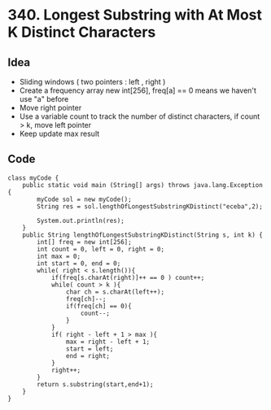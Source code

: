 # 340. Longest Substring with At Most K Distinct Characters

## Idea

- Sliding windows ( two pointers :  left , right )
- Create a frequency array new int[256], freq[a] == 0 means  we haven't use "a" before
- Move right pointer
- Use a variable count to track the number of distinct characters,  if count > k, move left pointer
- Keep update max result 



## Code

```
class myCode {
    public static void main (String[] args) throws java.lang.Exception {
        myCode sol = new myCode();
        String res = sol.lengthOfLongestSubstringKDistinct("eceba",2);
        
        System.out.println(res);
    }
    public String lengthOfLongestSubstringKDistinct(String s, int k) {
        int[] freq = new int[256];
        int count = 0, left = 0, right = 0;
        int max = 0;
        int start = 0, end = 0;
        while( right < s.length()){
            if(freq[s.charAt(right)]++ == 0 ) count++;
            while( count > k ){
                char ch = s.charAt(left++);
                freq[ch]--;
                if(freq[ch] == 0){
                    count--;
                }
            }
            if( right - left + 1 > max ){
                max = right - left + 1;
                start = left;
                end = right;
            }
            right++;
        }
        return s.substring(start,end+1);
    }
}

```

